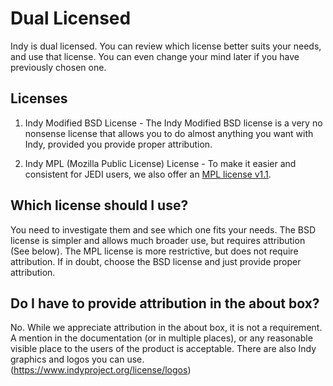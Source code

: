 # Dual Licensed

Indy is dual licensed. You can review which license better suits your needs, and use that license. You can even change your mind later if you have previously chosen one.

## Licenses

1. Indy Modified BSD License - The Indy Modified BSD license is a very no nonsense license that allows you to do almost anything you want with Indy, provided you provide proper attribution.

3. Indy MPL (Mozilla Public License) License - To make it easier and consistent for JEDI users, we also offer an [MPL license v1.1](http://www.mozilla.org/MPL/MPL-1.1.html).

## Which license should I use?

You need to investigate them and see which one fits your needs. The BSD license is simpler and allows much broader use, but requires attribution (See below). The MPL license is more restrictive, but does not require attribution. If in doubt, choose the BSD license and just provide proper attribution.

## Do I have to provide attribution in the about box?

No. While we appreciate attribution in the about box, it is not a requirement. A mention in the documentation (or in multiple places), or any reasonable visible place to the users of the product is acceptable. There are also Indy graphics and logos you can use. (https://www.indyproject.org/license/logos)
